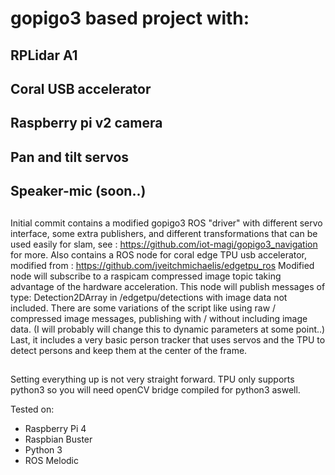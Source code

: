 # gopigo3 based project with:
## RPLidar A1
## Coral USB accelerator
## Raspberry pi v2 camera
## Pan and tilt servos 
## Speaker-mic (soon..)
##

Initial commit contains a modified gopigo3 ROS "driver" with different servo interface, some extra publishers,
and different transformations that can be used easily for slam, see : https://github.com/iot-magi/gopigo3_navigation for more. 
Also contains a ROS node for coral edge TPU usb accelerator, modified from : https://github.com/jveitchmichaelis/edgetpu_ros
Modified node will subscribe to a raspicam compressed image topic taking advantage of the hardware acceleration.
This node will publish messages of type: Detection2DArray in /edgetpu/detections with image data not included. 
There are some variations of the script like using raw / compressed image messages, publishing with / without including image data.
(I will probably will change this to dynamic parameters at some point..)
Last, it includes a very basic person tracker that uses servos and the TPU to detect persons and keep them at the center of the frame.
##

Setting everything up is not very straight forward. TPU only supports python3 so you will need openCV bridge
compiled for python3 aswell.

Tested on:
* Raspberry Pi 4
* Raspbian Buster
* Python 3
* ROS Melodic
